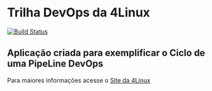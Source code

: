 # Trilha DevOps da 4Linux

<!-- Altere a Flag abaixo com sua URL do Travis -->
[![Build Status](https://travis-ci.com/ArielFMartins/DevOpsLab-HelloWorld.svg?branch=master)](https://travis-ci.com/ArielFMartins/DevOpsLab-HelloWorld)

## Aplicação criada para exemplificar o Ciclo de uma PipeLine DevOps


Para maiores informações acesse o [Site da 4Linux](https://www.4linux.com.br/cursos/devops)
